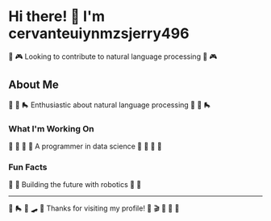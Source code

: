 # Hi there! 👋 I'm cervanteuiynmzsjerry496

🎰 🎮 Looking to contribute to natural language processing 🎰 🎮

## About Me
🥋 🎷 🛼 Enthusiastic about natural language processing 🥋 🎷 🛼

### What I'm Working On
🥊 🎽 🏓 🚵 A programmer in data science 🥊 🎽 🏓 🚵

### Fun Facts
🎺 🚀 Building the future with robotics 🎺 🚀

---
🚴 🛼 🎰 🛹 🏑 Thanks for visiting my profile! 🎾 🎬 🏓 🥋 🏹
